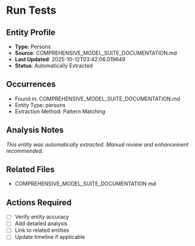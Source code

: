 # Run Tests

## Entity Profile
- **Type**: Persons
- **Source**: COMPREHENSIVE_MODEL_SUITE_DOCUMENTATION.md
- **Last Updated**: 2025-10-12T03:42:06.019649
- **Status**: Automatically Extracted

## Occurrences
- Found in: COMPREHENSIVE_MODEL_SUITE_DOCUMENTATION.md
- Entity Type: persons
- Extraction Method: Pattern Matching

## Analysis Notes
*This entity was automatically extracted. Manual review and enhancement recommended.*

## Related Files
- COMPREHENSIVE_MODEL_SUITE_DOCUMENTATION.md

## Actions Required
- [ ] Verify entity accuracy
- [ ] Add detailed analysis
- [ ] Link to related entities
- [ ] Update timeline if applicable

